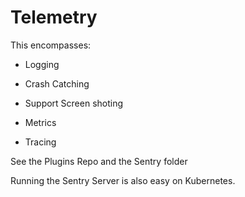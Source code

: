 # Telemetry


This encompasses:

- Logging

- Crash Catching

- Support Screen shoting

- Metrics

- Tracing

See the Plugins Repo and the Sentry folder

Running the Sentry Server is also easy on Kubernetes.
